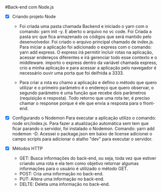 #Back-end com Node.js

- [x] Criando projeto Node

  - Foi criada uma pasta chamada Backend e iniciado o yarn com o comando: yarn init -y. E aberto o arquivo no vc code. Foi Criada a pasta src que fica armazenado os códigos que será mantido pelo desenvolvedor. Foi criado o arquivo principal chamado de index.js. Para iniciar a aplicação foi adicionado o express com o comando: yarn add express. O express irá permitir incluir rotas na aplicação, acessar endereços diferentes e irá gerenciar todo esse contexto e o middleware. importo o express dentro da variável chamada express, crio a minha aplicação e para acessar a aplicação pelo navegador é necessário ouvir uma porta que foi deifnida a 3333.

  - Para criar a rota eu chamo a aplicação e defino o método que quero utilizar e o primeiro parâmetro é o endereço que quero observar, o segundo parâmetro é uma função que recebe dois parâmetros (requisição e resposta). Todo retorno que uma rota ter, é preciso chamar o response porque é ele que envia a resposta para o front-end.

- [x] Configurando o Nodemon
      Para executar a aplicação utilizo o comando: node src/index.js. Para fazer a atualização automática sem tem que ficar parando o servidor, foi instalado o Nodemon. Comando: yarn add nodemon -D. Acessei o package.json em baixo de license adicionei o campo scripts para adicionar o atalho "dev" para executar o servidor.

- [x] Métodos HTTP
  - GET: Busca informações do back-end, ou seja, toda vez que estiver criando uma rota e ela tem como objetivo retornar algumas informações para o usuário é utilizado o método GET.
  - POST: Cria uma informação no back-end.
  - PUT: Altera uma informação no back-end.
  - DELTE: Deleta uma informação no back-end.
